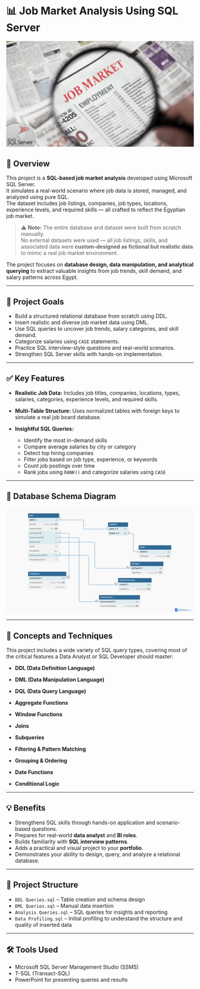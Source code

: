# 📊 Job Market Analysis Using SQL Server

<p align="center">
  <img src="https://github.com/GeorgeHanyMilad/Job-Market-Analysis-Using-SQL-Server/blob/master/Job%20Market%20Image.jpg?raw=true" alt="Project Overview" width="700"/>
</p>

## 📌 Overview

This project is a **SQL-based job market analysis** developed using Microsoft SQL Server.  
It simulates a real-world scenario where job data is stored, managed, and analyzed using pure SQL.  
The dataset includes job listings, companies, job types, locations, experience levels, and required skills — all crafted to reflect the Egyptian job market.

> ⚠️ **Note:** The entire database and dataset were built from scratch manually.  
> No external datasets were used — all job listings, skills, and associated data were **custom-designed as fictional but realistic data** to mimic a real job market environment.

The project focuses on **database design, data manipulation, and analytical querying** to extract valuable insights from job trends, skill demand, and salary patterns across Egypt.

---

## 🎯 Project Goals

- Build a structured relational database from scratch using DDL.
- Insert realistic and diverse job market data using DML.
- Use SQL queries to uncover job trends, salary categories, and skill demand.
- Categorize salaries using `CASE` statements.
- Practice SQL interview-style questions and real-world scenarios.
- Strengthen SQL Server skills with hands-on implementation.

---

## ✅ Key Features

- **Realistic Job Data:** Includes job titles, companies, locations, types, salaries, categories, experience levels, and required skills.
- **Multi-Table Structure:** Uses normalized tables with foreign keys to simulate a real job board database.
- **Insightful SQL Queries:**
  
  - Identify the most in-demand skills  
  - Compare average salaries by city or category  
  - Detect top hiring companies  
  - Filter jobs based on job type, experience, or keywords  
  - Count job postings over time  
  - Rank jobs using `RANK()` and categorize salaries using `CASE`

---

## 📐 Database Schema Diagram

<p align="center">
  <img src="https://github.com/GeorgeHanyMilad/Job-Market-Analysis-Using-SQL-Server/blob/master/Database%20Schema%20Diagram.jpg?raw=true" alt="Database Diagram" width="800"/>
</p>

---

## 🧩 Concepts and Techniques

This project includes a wide variety of SQL query types, covering most of the critical features a Data Analyst or SQL Developer should master:

- **DDL (Data Definition Language)**
  
- **DML (Data Manipulation Language)**

- **DQL (Data Query Language)**
  
- **Aggregate Functions**

- **Window Functions**

- **Joins**

- **Subqueries**

- **Filtering & Pattern Matching**

- **Grouping & Ordering**

- **Date Functions**

- **Conditional Logic**

---

## 💡 Benefits

- Strengthens SQL skills through hands-on application and scenario-based questions.
- Prepares for real-world **data analyst** and **BI roles**.
- Builds familiarity with **SQL interview patterns**.
- Adds a practical and visual project to your **portfolio**.
- Demonstrates your ability to design, query, and analyze a relational database.

---

## 📁 Project Structure

- `DDL Queries.sql` – Table creation and schema design  
- `DML Queries.sql` – Manual data insertion  
- `Analysis Queries.sql` – SQL queries for insights and reporting  
- `Data Profiling.sql` – Initial profiling to understand the structure and quality of inserted data

---

## 🛠️ Tools Used

- Microsoft SQL Server Management Studio (SSMS)  
- T-SQL (Transact-SQL)  
- PowerPoint for presenting queries and results
